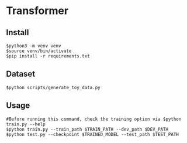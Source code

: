 # Transformer

## Install 
    $python3 -m venv venv
    $source venv/bin/activate
    $pip install -r requirements.txt

## Dataset
    $python scripts/generate_toy_data.py

## Usage
    #Before running this command, check the training option via $python train.py --help
    $python train.py --train_path $TRAIN_PATH --dev_path $DEV_PATH 
    $python test.py --checkpoint $TRAINED_MODEL --test_path $TEST_PATH
